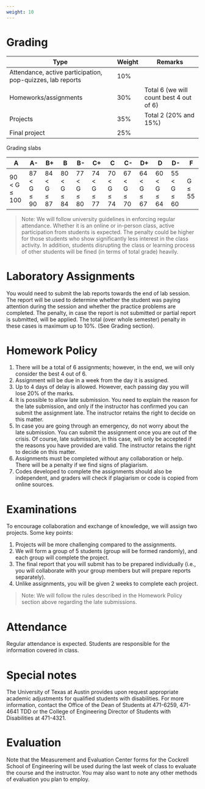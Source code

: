 ```yaml
---
weight: 10
---
```


# Grading
| Type | Weight | Remarks |
| --- | --- | --- |
| Attendance, active participation, pop-quizzes, lab reports | 10% | |
| Homeworks/assignments | 30% | Total 6 (we will count best 4 out of 6) |
| Projects | 35% | Total 2 (20% and 15%) |
| Final project | 25% | |


Grading slabs

| A | A- | B+ | B | B- | C+ | C | C- | D+ | D | D- | F |
| --- | --- | --- | --- | --- | --- | --- | --- | --- | --- | --- | --- |
| 90 < G ≤ 100 | 87 < G ≤ 90 | 84 < G ≤ 87 | 80 < G ≤ 84 | 77 < G ≤ 80 | 74 < G ≤ 77 | 70 < G ≤ 74 | 67 < G ≤ 70 | 64 < G ≤ 67 | 60 < G ≤ 64 | 55 < G ≤ 60 | G ≤ 55 |


> Note: We will follow university guidelines in enforcing regular attendance. Whether it is an online or in-person class, active participation from students is expected. The penalty could be higher for those students who show significantly less interest in the class activity. In addition, students disrupting the class or learning process of other students will be fined (in terms of total grade) heavily.

# Laboratory Assignments
You would need to submit the lab reports towards the end of lab session. The report will be used to determine whether the student was paying attention during the session and whether the practice problems are completed. The penalty, in case the report is not submitted or partial report is submitted, will be applied. The total (over whole semester) penalty in these cases is maximum up to 10%. (See Grading section).

# Homework Policy
1. There will be a total of 6 assignments; however, in the end, we will only consider the best 4 out of 6.
2. Assignment will be due in a week from the day it is assigned.
3. Up to 4 days of delay is allowed. However, each passing day you will lose 20% of the marks.
4. It is possible to allow late submission. You need to explain the reason for the late submission, and only if the instructor has confirmed you can submit the assignment late. The instructor retains the right to decide on this matter.
5. In case you are going through an emergency, do not worry about the late submission. You can submit the assignment once you are out of the crisis. Of course, late submission, in this case, will only be accepted if the reasons you have provided are valid. The instructor retains the right to decide on this matter.
6. Assignments must be completed without any collaboration or help. There will be a penalty if we find signs of plagiarism. 
7. Codes developed to complete the assignments should also be independent, and graders will check if plagiarism or code is copied from online sources. 

# Examinations
To encourage collaboration and exchange of knowledge, we will assign two projects. Some key points:
1. Projects will be more challenging compared to the assignments.
2. We will form a group of 5 students (group will be formed randomly), and each group will complete the project.
3. The final report that you will submit has to be prepared individually (i.e., you will collaborate with your group members but will prepare reports separately).
4. Unlike assignments, you will be given 2 weeks to complete each project.

> Note: We will follow the rules described in the Homework Policy section above regarding the late submissions.

# Attendance
Regular attendance is expected. Students are responsible for the information covered in class.

# Special notes 
The University of Texas at Austin provides upon request appropriate academic adjustments for qualified students with disabilities. For more information, contact the Office of the Dean of Students at 471-6259, 471-4641 TDD or the College of Engineering Director of Students with Disabilities at 471-4321.

# Evaluation
Note that the Measurement and Evaluation Center forms for the Cockrell School of Engineering will be used during the last week of class to evaluate the course and the instructor. You may also want to note any other methods of evaluation you plan to employ.
